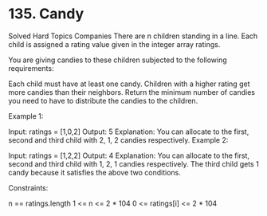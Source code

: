 # 135. Candy
Solved
Hard
Topics
Companies
There are n children standing in a line. Each child is assigned a rating value given in the integer array ratings.

You are giving candies to these children subjected to the following requirements:

Each child must have at least one candy.
Children with a higher rating get more candies than their neighbors.
Return the minimum number of candies you need to have to distribute the candies to the children.

 

Example 1:

Input: ratings = [1,0,2]
Output: 5
Explanation: You can allocate to the first, second and third child with 2, 1, 2 candies respectively.
Example 2:

Input: ratings = [1,2,2]
Output: 4
Explanation: You can allocate to the first, second and third child with 1, 2, 1 candies respectively.
The third child gets 1 candy because it satisfies the above two conditions.
 

Constraints:

n == ratings.length
1 <= n <= 2 * 104
0 <= ratings[i] <= 2 * 104
